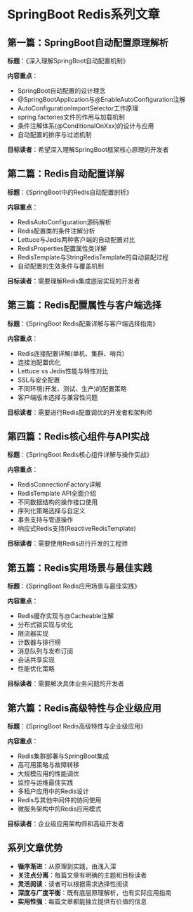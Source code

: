 # SpringBoot Redis系列文章

## 第一篇：SpringBoot自动配置原理解析
**标题**：《深入理解SpringBoot自动配置机制》

**内容重点**：
- SpringBoot自动配置的设计理念
- @SpringBootApplication与@EnableAutoConfiguration注解
- AutoConfigurationImportSelector工作原理
- spring.factories文件的作用与加载机制
- 条件注解体系(@ConditionalOnXxx)的设计与应用
- 自动配置的排序与过滤机制

**目标读者**：希望深入理解SpringBoot框架核心原理的开发者

## 第二篇：Redis自动配置详解
**标题**：《SpringBoot中的Redis自动配置剖析》

**内容重点**：
- RedisAutoConfiguration源码解析
- Redis配置类的条件注解分析
- Lettuce与Jedis两种客户端的自动配置对比
- RedisProperties配置属性类详解
- RedisTemplate与StringRedisTemplate的自动装配过程
- 自动配置的生效条件与覆盖机制

**目标读者**：需要理解Redis集成底层实现的开发者

## 第三篇：Redis配置属性与客户端选择
**标题**：《SpringBoot Redis配置详解与客户端选择指南》

**内容重点**：
- Redis连接配置详解(单机、集群、哨兵)
- 连接池配置优化
- Lettuce vs Jedis性能与特性对比
- SSL与安全配置
- 不同环境(开发、测试、生产)的配置策略
- 客户端版本选择与兼容性问题

**目标读者**：需要进行Redis配置调优的开发者和架构师

## 第四篇：Redis核心组件与API实战
**标题**：《SpringBoot Redis核心组件详解与操作实战》

**内容重点**：
- RedisConnectionFactory详解
- RedisTemplate API全面介绍
- 不同数据结构的操作接口使用
- 序列化策略选择与自定义
- 事务支持与管道操作
- 响应式Redis支持(ReactiveRedisTemplate)

**目标读者**：需要使用Redis进行开发的工程师

## 第五篇：Redis实用场景与最佳实践
**标题**：《SpringBoot Redis应用场景与最佳实践》

**内容重点**：
- Redis缓存实现与@Cacheable注解
- 分布式锁实现与优化
- 限流器实现
- 计数器与排行榜
- 消息队列与发布订阅
- 会话共享实现
- 性能优化策略

**目标读者**：需要解决具体业务问题的开发者

## 第六篇：Redis高级特性与企业级应用
**标题**：《SpringBoot Redis高级特性与企业级应用》

**内容重点**：
- Redis集群部署与SpringBoot集成
- 高可用策略与故障转移
- 大规模应用的性能调优
- 监控与运维最佳实践
- 多租户应用中的Redis设计
- Redis与其他中间件的协同使用
- 微服务架构中的Redis应用模式

**目标读者**：企业级应用架构师和高级开发者

## 系列文章优势
- **循序渐进**：从原理到实践，由浅入深
- **关注点分离**：每篇文章有明确的主题和目标读者
- **灵活阅读**：读者可以根据需求选择性阅读
- **深度与广度平衡**：既有底层原理解析，也有实际应用指南
- **实用性强**：每篇文章都能独立提供有价值的信息
